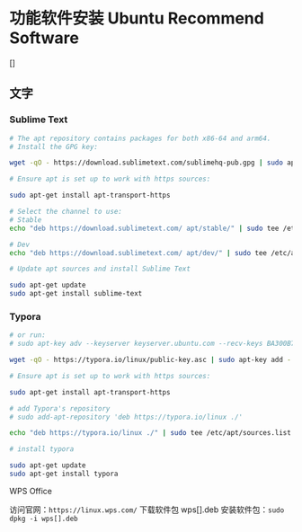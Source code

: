 # 功能软件安装 Ubuntu Recommend Software 

[]

## 文字

### Sublime Text

```bash
# The apt repository contains packages for both x86-64 and arm64.
# Install the GPG key:

wget -qO - https://download.sublimetext.com/sublimehq-pub.gpg | sudo apt-key add -

# Ensure apt is set up to work with https sources:

sudo apt-get install apt-transport-https

# Select the channel to use:
# Stable
echo "deb https://download.sublimetext.com/ apt/stable/" | sudo tee /etc/apt/sources.list.d/sublime-text.list

# Dev
echo "deb https://download.sublimetext.com/ apt/dev/" | sudo tee /etc/apt/sources.list.d/sublime-text.list

# Update apt sources and install Sublime Text

sudo apt-get update
sudo apt-get install sublime-text

```



### Typora

```bash
# or run:
# sudo apt-key adv --keyserver keyserver.ubuntu.com --recv-keys BA300B7755AFCFAE

wget -qO - https://typora.io/linux/public-key.asc | sudo apt-key add -

# Ensure apt is set up to work with https sources:

sudo apt-get install apt-transport-https

# add Typora's repository
# sudo add-apt-repository 'deb https://typora.io/linux ./'

echo "deb https://typora.io/linux ./" | sudo tee /etc/apt/sources.list.d/typora.list

# install typora

sudo apt-get update
sudo apt-get install typora

```







WPS Office

访问官网：`https://linux.wps.com/`
下载软件包 wps[].deb 
安装软件包：`sudo dpkg -i wps[].deb`